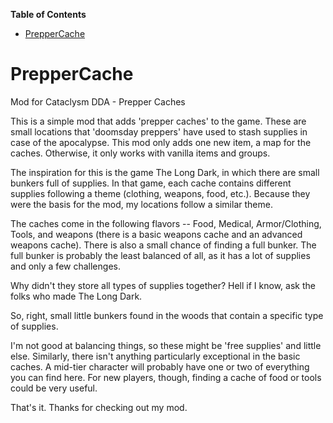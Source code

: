 <!-- START doctoc generated TOC please keep comment here to allow auto update -->
<!-- DON'T EDIT THIS SECTION, INSTEAD RE-RUN doctoc TO UPDATE -->
**Table of Contents**  

- [PrepperCache](#preppercache)

<!-- END doctoc generated TOC please keep comment here to allow auto update -->

# PrepperCache
Mod for Cataclysm DDA - Prepper Caches

This is a simple mod that adds 'prepper caches' to the game.  These are small locations that 'doomsday preppers' have used to stash supplies in case of the apocalypse.  This mod only adds one new item, a map for the caches.  Otherwise, it only works with vanilla items and groups.

The inspiration for this is the game The Long Dark, in which there are small bunkers full of supplies.  In that game, each cache contains different supplies following a theme (clothing, weapons, food, etc.).  Because they were the basis for the mod, my locations follow a similar theme.

The caches come in the following flavors --
Food, Medical, Armor/Clothing, Tools, and weapons (there is a basic weapons cache and an advanced weapons cache).  There is also a small chance of finding a full bunker.  The full bunker is probably the least balanced of all, as it has a lot of supplies and only a few challenges.

Why didn't they store all types of supplies together?  Hell if I know, ask the folks who made The Long Dark.

So, right, small little bunkers found in the woods that contain a specific type of supplies.

I'm not good at balancing things, so these might be 'free supplies' and little else.  Similarly, there isn't anything particularly exceptional in the basic caches.  A mid-tier character will probably have one or two of everything you can find here.  For new players, though, finding a cache of food or tools could be very useful.

That's it.  Thanks for checking out my mod.
